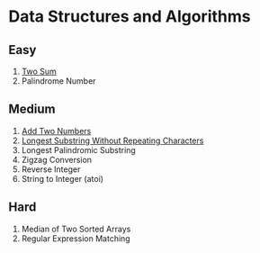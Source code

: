 # Data Structures and Algorithms

## Easy

1. [Two Sum](https://leetcode.com/problems/two-sum/description/)
2. Palindrome Number

## Medium
1. [Add Two Numbers](https://leetcode.com/problems/add-two-numbers/description/)
2. [Longest Substring Without Repeating Characters](https://leetcode.com/problems/longest-substring-without-repeating-characters/description/)
3. Longest Palindromic Substring
4. Zigzag Conversion
5. Reverse Integer
6. String to Integer (atoi)

## Hard
1. Median of Two Sorted Arrays
2. Regular Expression Matching

